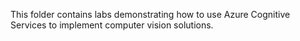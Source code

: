 This folder contains labs demonstrating how to use Azure Cognitive Services to implement computer vision solutions.
